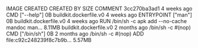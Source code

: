 IMAGE CREATED CREATED BY SIZE COMMENT
3cc270ba3ad1 4 weeks ago CMD ["--help"] 0B buildkit.dockerfile.v0
<missing> 4 weeks ago ENTRYPOINT ["man"] 0B buildkit.dockerfile.v0
<missing> 4 weeks ago RUN /bin/sh -c apk add --no-cache mandoc man… 8.11MB buildkit.dockerfile.v0
<missing> 2 months ago /bin/sh -c #(nop) CMD ["/bin/sh"] 0B
<missing> 2 months ago /bin/sh -c #(nop) ADD file:c92c248239f8c7b9b… 5.57MB
